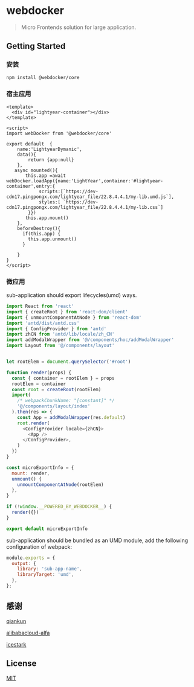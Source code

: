 
# webdocker

> Micro Frontends solution for large application.

## Getting Started

### 安装

```bash
npm install @webdocker/core 
```

### 宿主应用

```vue
<template>
  <div id="lightyear-container"></div>
</template>

<script>
import webDocker from '@webdocker/core'

export default  {
    name:'LightyearDymanic',
    data(){
        return {app:null}
    },
   async mounted(){
       this.app =await webDocker.loadApp({name:'LightYear',container:'#lightyear-container',entry:{
            scripts:[`https://dev-cdn17.pingpongx.com/lightyear_file/22.8.4.4.1/my-lib.umd.js`],
            styles:[ `https://dev-cdn17.pingpongx.com/lightyear_file/22.8.4.4.1/my-lib.css`]
        }})
       this.app.mount()
    },
    beforeDestroy(){
      if(this.app) {
        this.app.unmount()
      }
     
    }
}
</script>

```


### 微应用

sub-application should export lifecycles(umd) ways.

```javascript
import React from 'react'
import { createRoot } from 'react-dom/client'
import { unmountComponentAtNode } from 'react-dom'
import 'antd/dist/antd.css'
import { ConfigProvider } from 'antd'
import zhCN from 'antd/lib/locale/zh_CN'
import addModalWrapper from '@/components/hoc/addModalWrapper'
import Layout from '@/components/layout'


let rootElem = document.querySelector('#root')

function render(props) {
  const { container = rootElem } = props
  rootElem = container
  const root = createRoot(rootElem)
  import(
    /* webpackChunkName: "[constant]" */
    '@/components/layout/index'
  ).then(res => {
    const App = addModalWrapper(res.default)
    root.render(
      <ConfigProvider locale={zhCN}>
        <App />
      </ConfigProvider>,
    )
  })
}

const microExportInfo = {
  mount: render,
  unmount() {
    unmountComponentAtNode(rootElem)
  },
}

if (!window.__POWERED_BY_WEBDOCKER__) {
  render({})
}

export default microExportInfo

```

sub-application should be bundled as an UMD module, add the following configuration of webpack:

```javascript
module.exports = {
  output: {
    library: 'sub-app-name',
    libraryTarget: 'umd',
  },
};
```


## 感谢

[qiankun](https://github.com/umijs/qiankun)

[alibabacloud-alfa](https://github.com/aliyun/alibabacloud-alfa)

[icestark](https://github.com/ice-lab/icestark)

## License

[MIT](LICENSE)
